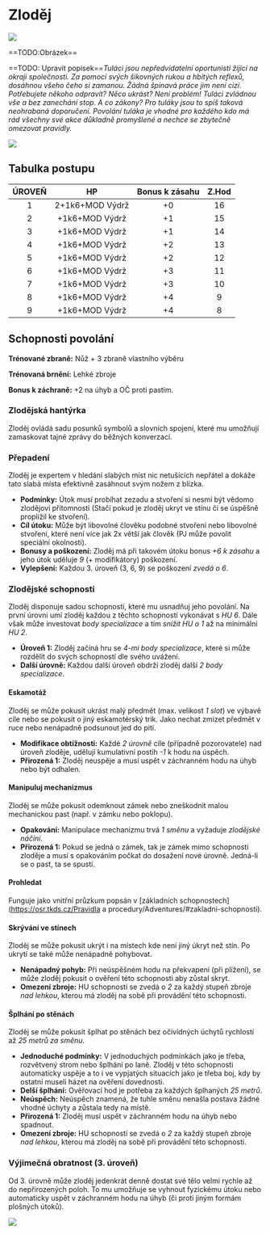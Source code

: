 # Zloděj

<img src="/assets/sep_line.png"/>

==TODO:Obrázek==

==TODO: Upravit popisek==*Tuláci jsou nepředvídatelní oportunisti žijící na okraji společnosti. Za pomocí svých šikovných rukou a hbitých reflexů, dosáhnou všeho čeho si zamanou. Žádná špinavá práce jim není cizí. Potřebujete někoho odpravit? Něco ukrást? Není problém! Tuláci zvládnou vše a bez zanechání stop. A co zákony? Pro tuláky jsou to spíš taková neohrabaná doporučení. Povolání tuláka je vhodné pro každého kdo má rád všechny své akce důkladně promyšlené a nechce se zbytečně omezovat pravidly.*

<img src="/assets/sep_line.png"/>

## Tabulka postupu

| ÚROVEŇ |       HP        | Bonus k zásahu | Z.Hod |
| :----: | :-------------: | :------------: | :---: |
|   1    | 2+1k6+MOD Výdrž |       +0       |  16   |
|   2    | +1k6+MOD Výdrž  |       +1       |  15   |
|   3    | +1k6+MOD Výdrž  |       +1       |  14   |
|   4    | +1k6+MOD Výdrž  |       +2       |  13   |
|   5    | +1k6+MOD Výdrž  |       +2       |  12   |
|   6    | +1k6+MOD Výdrž  |       +3       |  11   |
|   7    | +1k6+MOD Výdrž  |       +3       |  10   |
|   8    | +1k6+MOD Výdrž  |       +4       |   9   |
|   9    | +1k6+MOD Výdrž  |       +4       |   8   |

## Schopnosti povolání

**Trénované zbraně:** Nůž + 3 zbraně vlastního výběru

**Trénovaná brnění:** Lehké zbroje

**Bonus k záchraně:** +2 na úhyb a OČ proti pastím.

### Zlodějská hantýrka

Zloděj ovládá sadu posunků symbolů a slovních spojení, které mu umožňují zamaskovat tajné zprávy do běžných konverzací.

### Přepadení

Zloděj je expertem v hledání slabých míst nic netušících nepřátel a dokáže tato slabá místa efektivně zasáhnout svým nožem z blízka.

- **Podmínky:** Útok musí probíhat zezadu a stvoření si nesmí být vědomo zlodějovi přítomnosti (Stačí pokud je zloděj ukryt ve stínu či se úspěšně proplížil ke stvoření).
- **Cíl útoku:** Může být libovolné člověku podobné stvoření nebo libovolné stvoření, které není více jak 2x větší jak člověk (PJ může povolit speciální okolnosti).
- **Bonusy a poškození:** Zloděj má při takovém útoku bonus *+6 k zásahu* a jeho útok uděluje *9* (+ modifikátory) poškození.
- **Vylepšení:** Každou 3. úroveň (3, 6, 9) se poškození *zvedá o 6*.

### Zlodějské schopnosti

Zloděj disponuje sadou schopností, které mu usnadňuj jeho povolání. Na první úrovni umí zloděj každou z těchto schopností vykonávat s *HU 6*. Dále však může investovat *body specializace* a tím *snížit HU o 1* až na minimální *HU 2*.

- **Úroveň 1:** Zloděj začíná hru se *4-mi body specializace*, které si může rozdělit do svých schopností dle svého uvážení.
- **Další úrovně:** Každou další úroveň obdrží zloděj další *2 body specializace*.

#### Eskamotáž

Zloděj se může pokusit ukrást malý předmět (max. velikost *1 slot*) ve výbavě cíle nebo se pokusit o jiný eskamotérský trik. Jako nechat zmizet předmět v ruce nebo nenápadně podsunout jed do pití.

- **Modifikace obtížnosti:** Každé *2 úrovně* cíle (případně pozorovatele) nad úroveň zloděje, udělují kumulativní postih *-1* k hodu na úspěch.
- **Přirozená 1:** Zloděj neuspěje a musí uspět v záchranném hodu na úhyb nebo být odhalen.

#### Manipuluj mechanizmus

Zloděj se může pokusit odemknout zámek nebo zneškodnit malou mechanickou past (např. v zámku nebo poklopu).

- **Opakování:** Manipulace mechanizmu trvá *1 směnu* a vyžaduje *zlodějské náčiní*.
- **Přirozená 1:** Pokud se jedná o zámek, tak je zámek mimo schopnosti zloděje a musí s opakováním počkat do dosažení nové úrovně. Jedná-li se o past, ta se spustí.

#### Prohledat

Funguje jako vnitřní průzkum popsán v [základních schopnostech](https://osr.tkds.cz/Pravidla a procedury/Adventures/#zakladni-schopnosti).

#### Skrývání ve stínech

Zloděj se může pokusit ukrýt i na místech kde není jiný úkryt než stín. Po ukrytí se také může nenápadně pohybovat.

- **Nenápadný pohyb:** Při neúspěšném hodu na překvapení (při plížení), se může zloděj pokusit o ověření této schopnosti aby zůstal skryt.
- **Omezení zbroje:** HU schopnosti se zvedá o *2* za každý stupeň zbroje *nad lehkou*, kterou má zloděj na sobě při provádění této schopnosti.

#### Šplhání po stěnách

Zloděj se může pokusit šplhat po stěnách bez očividných úchytů rychlostí až *25 metrů za směnu*.

- **Jednoduché podmínky:** V jednoduchých podmínkách jako je třeba, rozvětvený strom nebo šplhání po laně. Zloděj v této schopnosti automaticky uspěje a to i ve vypjatých situacích jako je třeba boj, kdy by ostatní museli házet na ověření dovednosti.
- **Delší šplhání:** Ověřovací hod je potřeba za každých šplhaných *25 metrů*.
- **Neúspěch:** Neúspěch znamená, že tuhle směnu nenašla postava žádné vhodné úchyty a zůstala tedy na místě.
- **Přirozená 1:** Zloděj musí uspět v záchranném hodu na úhyb nebo spadnout.
- **Omezení zbroje:** HU schopnosti se zvedá o *2* za každý stupeň zbroje *nad lehkou*, kterou má zloděj na sobě při provádění této schopnosti.

### Výjimečná obratnost (3. úroveň)

Od 3. úrovně může zloděj jedenkrát denně dostat své tělo velmi rychle až do nepřirozených poloh. To mu umožňuje se vyhnout fyzickému útoku nebo automaticky uspět v záchranném hodu na úhyb (či proti jiným formám plošných útoků).

<img src="/assets/sep_line.png"/>
